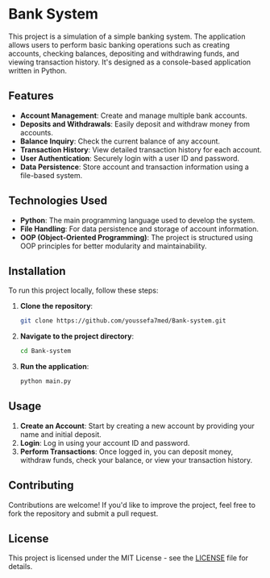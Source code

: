 # Bank System

This project is a simulation of a simple banking system. The application allows users to perform basic banking operations such as creating accounts, checking balances, depositing and withdrawing funds, and viewing transaction history. It's designed as a console-based application written in Python.

## Features

- **Account Management**: Create and manage multiple bank accounts.
- **Deposits and Withdrawals**: Easily deposit and withdraw money from accounts.
- **Balance Inquiry**: Check the current balance of any account.
- **Transaction History**: View detailed transaction history for each account.
- **User Authentication**: Securely login with a user ID and password.
- **Data Persistence**: Store account and transaction information using a file-based system.

## Technologies Used

- **Python**: The main programming language used to develop the system.
- **File Handling**: For data persistence and storage of account information.
- **OOP (Object-Oriented Programming)**: The project is structured using OOP principles for better modularity and maintainability.

## Installation

To run this project locally, follow these steps:

1. **Clone the repository**:
   ```bash
   git clone https://github.com/youssefa7med/Bank-system.git
   ```
2. **Navigate to the project directory**:
   ```bash
   cd Bank-system
   ```
3. **Run the application**:
   ```bash
   python main.py
   ```

## Usage

1. **Create an Account**: Start by creating a new account by providing your name and initial deposit.
2. **Login**: Log in using your account ID and password.
3. **Perform Transactions**: Once logged in, you can deposit money, withdraw funds, check your balance, or view your transaction history.

## Contributing

Contributions are welcome! If you'd like to improve the project, feel free to fork the repository and submit a pull request.

## License

This project is licensed under the MIT License - see the [LICENSE](LICENSE) file for details.
